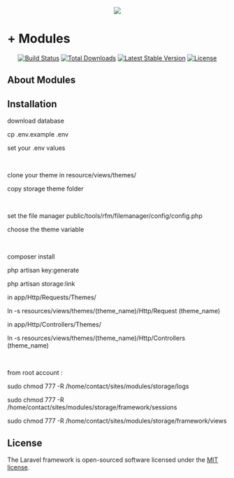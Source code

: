 <p align="center"><img src="https://laravel.com/assets/img/components/logo-laravel.svg"><h1> + Modules</h1></p>

<p align="center">
<a href="https://travis-ci.org/laravel/framework"><img src="https://travis-ci.org/laravel/framework.svg" alt="Build Status"></a>
<a href="https://packagist.org/packages/laravel/framework"><img src="https://poser.pugx.org/laravel/framework/d/total.svg" alt="Total Downloads"></a>
<a href="https://packagist.org/packages/laravel/framework"><img src="https://poser.pugx.org/laravel/framework/v/stable.svg" alt="Latest Stable Version"></a>
<a href="https://packagist.org/packages/laravel/framework"><img src="https://poser.pugx.org/laravel/framework/license.svg" alt="License"></a>
</p>

## About Modules

## Installation

<p>download database</p>
<p>cp .env.example .env</p>
<p>set your .env values</p>
<br>
<p>clone your theme in resource/views/themes/</p>
<p>copy storage theme folder</p>
<br>
<p>set the file manager public/tools/rfm/filemanager/config/config.php</p>
<p>choose the theme variable</p>
<br>
<p>composer install</p>
<p>php artisan key:generate</p>
<p>php artisan storage:link</p>
<p>in app/Http/Requests/Themes/</p>
<p>ln -s resources/views/themes/(theme_name)/Http/Request (theme_name)</p>
<p>in app/Http/Controllers/Themes/</p>
<p>ln -s resources/views/themes/(theme_name)/Http/Controllers (theme_name)</p>
<br>
<p>from root account :</p>
<p>sudo chmod 777 -R /home/contact/sites/modules/storage/logs</p>
<p>sudo chmod 777 -R /home/contact/sites/modules/storage/framework/sessions</p>
<p>sudo chmod 777 -R /home/contact/sites/modules/storage/framework/views</p>

## License

The Laravel framework is open-sourced software licensed under the [MIT license](https://opensource.org/licenses/MIT).
